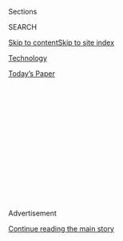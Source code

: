 <div id="app">

<div>

<div>

<div>

<div class="NYTAppHideMasthead css-1q2w90k e1suatyy0">

<div class="section css-ui9rw0 e1suatyy2">

<div class="css-eph4ug er09x8g0">

<div class="css-6n7j50">

</div>

<span class="css-1dv1kvn">Sections</span>

<div class="css-10488qs">

<span class="css-1dv1kvn">SEARCH</span>

</div>

[Skip to content](#site-content)[Skip to site
index](#site-index)

</div>

<div id="masthead-section-label" class="css-1wr3we4 eaxe0e00">

[Technology](https://www.nytimes.com/section/technology)

</div>

<div class="css-10698na e1huz5gh0">

</div>

</div>

<div id="masthead-bar-one" class="section hasLinks css-15hmgas e1csuq9d3">

<div class="css-uqyvli e1csuq9d0">

</div>

<div class="css-1uqjmks e1csuq9d1">

</div>

<div class="css-9e9ivx">

[](https://myaccount.nytimes.com/auth/login?response_type=cookie&client_id=vi)

</div>

<div class="css-1bvtpon e1csuq9d2">

[Today’s
Paper](https://www.nytimes.com/section/todayspaper)

</div>

</div>

</div>

</div>

<div data-aria-hidden="false">

<div id="site-content" data-role="main">

<div>

<div class="css-1aor85t" style="opacity:0.000000001;z-index:-1;visibility:hidden">

<div class="css-1hqnpie">

<div class="css-epjblv">

<span class="css-17xtcya">[Technology](/section/technology)</span><span class="css-x15j1o">|</span><span class="css-fwqvlz">Huawei’s
Reclusive Founder Rejects Spying and Praises
Trump</span>

</div>

<div class="css-k008qs">

<div class="css-1iwv8en">

<span class="css-18z7m18"></span>

<div>

</div>

</div>

<span class="css-1n6z4y">https://nyti.ms/2Hgjyz4</span>

<div class="css-1705lsu">

<div class="css-4xjgmj">

<div class="css-4skfbu" data-role="toolbar" data-aria-label="Social Media Share buttons, Save button, and Comments Panel with current comment count" data-testid="share-tools">

  - 
  - 
  - 
  - 
    
    <div class="css-6n7j50">
    
    </div>

  - 
  - 

</div>

</div>

</div>

</div>

</div>

</div>

<div id="NYT_TOP_BANNER_REGION" class="css-13pd83m">

</div>

<div id="top-wrapper" class="css-1sy8kpn">

<div id="top-slug" class="css-l9onyx">

Advertisement

</div>

[Continue reading the main
story](#after-top)

<div class="ad top-wrapper" style="text-align:center;height:100%;display:block;min-height:250px">

<div id="top" class="place-ad" data-position="top" data-size-key="top">

</div>

</div>

<div id="after-top">

</div>

</div>

<div id="sponsor-wrapper" class="css-1hyfx7x">

<div id="sponsor-slug" class="css-19vbshk">

Supported by

</div>

[Continue reading the main
story](#after-sponsor)

<div id="sponsor" class="ad sponsor-wrapper" style="text-align:center;height:100%;display:block">

</div>

<div id="after-sponsor">

</div>

</div>

<div class="css-1vkm6nb ehdk2mb0">

# Huawei’s Reclusive Founder Rejects Spying and Praises Trump

</div>

<div class="css-79elbk" data-testid="photoviewer-wrapper">

<div class="css-z3e15g" data-testid="photoviewer-wrapper-hidden">

</div>

<div class="css-1a48zt4 ehw59r15" data-testid="photoviewer-children">

![<span class="css-16f3y1r e13ogyst0" data-aria-hidden="true">Ren
Zhengfei, the 74-year-old founder and chief executive of Huawei,
speaking to a group of reporters on Tuesday. “I will never do anything
to harm any country in the world,” he
said.</span><span class="css-cnj6d5 e1z0qqy90" itemprop="copyrightHolder"><span class="css-1ly73wi e1tej78p0">Credit...</span><span><span>Vincent
Yu/Associated
Press</span></span></span>](https://static01.nyt.com/images/2019/01/16/business/16ren/16ren-articleLarge.jpg?quality=75&auto=webp&disable=upscale)

</div>

</div>

<div class="css-xt80pu e12qa4dv0">

<div class="css-18e8msd">

<div class="css-vp77d3 epjyd6m0">

<div class="css-1baulvz">

By [<span class="css-1baulvz last-byline" itemprop="name">Raymond
Zhong</span>](https://www.nytimes.com/by/raymond-zhong)

</div>

</div>

  - Jan. 15,
    2019

  - 
    
    <div class="css-4xjgmj">
    
    <div class="css-d8bdto" data-role="toolbar" data-aria-label="Social Media Share buttons, Save button, and Comments Panel with current comment count" data-testid="share-tools">
    
      - 
      - 
      - 
      - 
        
        <div class="css-6n7j50">
        
        </div>
    
      - 
      - 
    
    </div>
    
    </div>

</div>

<div class="css-tk9fsr">

[阅读简体中文版](https://cn.nytimes.com/technology/20190116/huawei-ren-zhengfei/ "Read in Simplified Chinese")[閱讀繁體中文版](https://cn.nytimes.com/technology/20190116/huawei-ren-zhengfei/zh-hant/ "Read in Traditional Chinese")

</div>

</div>

<div class="section meteredContent css-1r7ky0e" name="articleBody" itemprop="articleBody">

<div class="css-1fanzo5 StoryBodyCompanionColumn">

<div class="css-53u6y8">

BEIJING — To entrepreneurs in China, he is a legend akin to Steve Jobs.

To United States officials, he is the secretive mastermind behind a
company that is extending the Chinese government’s ability to infiltrate
computer systems and data networks around the world.

But for all his fame and power, Ren Zhengfei, the 74-year-old founder
and chief executive of the Chinese technology giant Huawei, may no
longer have the luxury of letting his company’s success speak for
itself.

In his first public comments since United States authorities arranged
for the [arrest of his daughter Meng
Wanzhou](https://www.nytimes.com/2018/12/05/business/huawei-cfo-arrest-canada-extradition.html),
who is also Huawei’s chief financial officer, Mr. Ren told a group of
reporters on Tuesday that he missed his daughter very much, and that he
would wait to see if President Trump intervened in her case. He called
Mr. Trump a “great president,” and said that his tax cuts had helped
American business.

[Ms. Meng was arrested in Canada last
month](https://www.nytimes.com/2018/12/05/business/huawei-cfo-arrest-canada-extradition.html)
on accusations of defrauding banks to help Huawei’s business in Iran.
Washington is seeking her extradition, but [Mr. Trump has
suggested](https://www.nytimes.com/2018/12/12/us/politics/trump-meng-wanzhou-huawei-extradition.html)
that he might intercede if it would help China and the United States
reach a deal to end their trade war. Huawei has said that it is unaware
of any wrongdoing by Ms. Meng.

</div>

</div>

<div class="css-1fanzo5 StoryBodyCompanionColumn">

<div class="css-53u6y8">

And last week, the Polish authorities said they had [arrested a Huawei
employee](https://www.nytimes.com/2019/01/11/world/europe/poland-china-huawei-spy.html)
there on charges of spying for Beijing. The company [fired the man on
Saturday](https://www.nytimes.com/2019/01/12/world/asia/huawei-wang-weijing-poland.html).

Mr. Ren insisted that his company had not spied for China.

“I love my country. I support the Communist Party. But I will never do
anything to harm any country in the world,” Mr. Ren said on Tuesday. A
company spokesman confirmed his remarks.

Huawei has 180,000 employees and has become the world’s largest maker of
telecommunications equipment. It estimates that it generated more than
$100 billion in sales last year, and it sells more smartphones around
the world than Apple. Yet Mr. Ren seldom appears in public.

</div>

</div>

<div class="css-79elbk" data-testid="photoviewer-wrapper">

<div class="css-z3e15g" data-testid="photoviewer-wrapper-hidden">

</div>

<div class="css-1a48zt4 ehw59r15" data-testid="photoviewer-children">

![<span class="css-16f3y1r e13ogyst0" data-aria-hidden="true">Meng
Wanzhou, a daughter of Ren Zhengfei who is Huawei’s chief financial
officer, was arrested in Canada last year at the request of the United
States.</span><span class="css-cnj6d5 e1z0qqy90" itemprop="copyrightHolder"><span class="css-1ly73wi e1tej78p0">Credit...</span><span>Alexander
Bibik/Reuters</span></span>](https://static01.nyt.com/images/2019/01/14/business/00ren-2/00ren-2-articleLarge.jpg?quality=75&auto=webp&disable=upscale)

</div>

</div>

<div class="css-1fanzo5 StoryBodyCompanionColumn">

<div class="css-53u6y8">

When he has spoken to the news media in the past, he has played down his
achievements, attributing Huawei’s success to its employees’ hard work.
He has said that his company has never spied for any government — an
assertion that has not eased the concerns of American
counterintelligence officials.

</div>

</div>

<div class="css-1fanzo5 StoryBodyCompanionColumn">

<div class="css-53u6y8">

For most of its existence, Huawei was opaque to people in China, too.

It was founded in 1987, but it did not begin publishing the names and
biographies of its board members until its 2010 annual report. Mr. Ren
spoke to the news media for the first time in 2013. The next year, [he
told The Independent of
London](https://www.independent.co.uk/news/business/analysis-and-features/huawei-founder-brushes-off-accusations-that-it-acts-as-an-arm-of-the-chinese-state-9319244.html)
that he had no hobbies, prompting a colleague to lean in and suggest
that he enjoyed reading and drinking tea.

Mr. Ren was born in 1944, in the mountainous southwestern province of
Guizhou. His parents were teachers; he was one of seven children. His
father, Ren Moxun, was the son of a master ham maker in Zhejiang
Province. When he was growing up, Mr. Ren wrote in a [2001
article](http://hx.ahxf.gov.cn/show-53-8069-1.html), the family was so
poor that he did not own a proper shirt until after high school.

According to [an official company
biography](https://www.huawei.com/cn/about-huawei/executives/board-of-directors/ren-zhengfei),
he studied engineering in college and joined the Chinese military’s
infrastructure engineering corps in 1974 to help build and run a factory
manufacturing synthetic fibers for textiles. At a time when China had no
private-sector economy to speak of, it was not unusual for college
graduates to join the military.

The infrastructure engineering corps was disbanded in 1983, according to
the official biography. A few years later, Mr. Ren and business partners
founded Huawei in what he called, in a 2016 interview with the official
news agency Xinhua, a “run-down shack.” The company started as a
reseller of telephone equipment imported from Hong Kong, but later
started developing its own technology.

As it expanded around China and then across the world, Huawei inculcated
a die-hard competitive spirit in its employees, pushing them to work
harder and move faster than the company’s rivals. Huawei still speaks
proudly of its [“wolf
culture.”](https://www.nytimes.com/2018/12/18/technology/huawei-workers-iran-sanctions.html)

“We will always have wolf culture,” Mr. Ren said in [an interview last
year](http://www.xinhuanet.com/fortune/2018-04/05/c_1122642170.htm) with
Xinhua. “Catching prey might be difficult. But the wolf is unrelenting.”

Mr. Ren has a reputation for being blunt in conversation. In 2010, Rick
Perry, then the governor of Texas, spoke at the ribbon-cutting for
Huawei’s new American headquarters in Plano.

</div>

</div>

<div class="css-1fanzo5 StoryBodyCompanionColumn">

<div class="css-53u6y8">

“If you didn’t know any better, you’d say he grew up out in West Texas,”
Mr. Perry, who is now Mr. Trump’s energy secretary, said, according to
[a video of the event](https://www.youtube.com/watch?v=0eruWGDSYDg)
posted online by the governor’s
office.

</div>

</div>

<div class="css-79elbk" data-testid="photoviewer-wrapper">

<div class="css-z3e15g" data-testid="photoviewer-wrapper-hidden">

</div>

<div class="css-1a48zt4 ehw59r15" data-testid="photoviewer-children">

<div class="css-1xdhyk6 erfvjey0">

<span class="css-1ly73wi e1tej78p0">Image</span>

<div class="css-zjzyr8">

<div data-testid="lazyimage-container" style="height:257.77777777777777px">

</div>

</div>

</div>

<span class="css-16f3y1r e13ogyst0" data-aria-hidden="true">Huawei has
180,000 employees and sells more smartphones around the world than
Apple.</span><span class="css-cnj6d5 e1z0qqy90" itemprop="copyrightHolder"><span class="css-1ly73wi e1tej78p0">Credit...</span><span>Gilles
Sabrié for The New York Times</span></span>

</div>

</div>

<div class="css-1fanzo5 StoryBodyCompanionColumn">

<div class="css-53u6y8">

That penchant for brutal honesty has not spared the members of Mr. Ren’s
family who also have worked for Huawei: Ms. Meng and her husband, plus
two of Mr. Ren’s siblings.

For a long time, people in the telecom industry speculated about whether
Mr. Ren would pick one of these relatives to lead the company after his
death. But in a [2013 letter to
employees](http://xinsheng.huawei.com/cn/index.php?app=forum&mod=Detail&act=index&id=1353901)
that was shared on a company website, Mr. Ren said his successor needed
to have vision, good character and a deep understanding of both new
technologies and customers’ needs.

“My family members do not possess these qualities,” he wrote. “Therefore
they will never join the line of succession.”

Mr. Ren’s plain speaking has not managed to make United States officials
feel comfortable about allowing Huawei’s gear into the country’s
internet infrastructure.

Huawei executives have said repeatedly that they are independent of the
Chinese government and military. They have [challenged Western
governments](https://www.nytimes.com/2018/12/21/technology/the-week-in-tech-hostages-in-the-us-and-china-tech-cold-war.html)
to produce evidence that the firm’s products are vulnerable to state
meddling.

</div>

</div>

<div class="css-1fanzo5 StoryBodyCompanionColumn">

<div class="css-53u6y8">

According to [a diplomatic
cable](https://search.wikileaks.org/plusd/cables/08GUANGZHOU171_a.html)
published by WikiLeaks, Mr. Ren told the American consul general in
Guangzhou in 2008 that if Huawei really had ties to Beijing, the company
would be in real estate, not telecom equipment. That, he said, was where
the easy money was.

But for some of Huawei’s critics, such assurances do not outweigh larger
concerns about [the Chinese government’s behavior in the digital
realm](https://www.nytimes.com/2018/11/29/us/politics/china-trump-cyberespionage.html).

“It’s not really about Ren’s roots in the P.L.A., in my opinion,” said
Andrew Davenport, the chief operating officer of RWR Advisory Group, a
Washington-based risk consulting firm, referring to the People’s
Liberation Army. “It’s just the fact that they’re Chinese, and are
tainted by their government’s poor record on cyberespionage.”

Mr. Davenport added: “Any global Chinese tech actor is at risk of being
considered a liability, because they’re going to be susceptible to doing
what Chinese government wants them to do.”

</div>

</div>

</div>

<div>

</div>

<div>

</div>

<div>

</div>

<div>

<div id="bottom-wrapper" class="css-1ede5it">

<div id="bottom-slug" class="css-l9onyx">

Advertisement

</div>

[Continue reading the main
story](#after-bottom)

<div id="bottom" class="ad bottom-wrapper" style="text-align:center;height:100%;display:block;min-height:90px">

</div>

<div id="after-bottom">

</div>

</div>

</div>

</div>

</div>

## Site Index

<div>

</div>

## Site Information Navigation

  - [© <span>2020</span> <span>The New York Times
    Company</span>](https://help.nytimes.com/hc/en-us/articles/115014792127-Copyright-notice)

<!-- end list -->

  - [NYTCo](https://www.nytco.com/)
  - [Contact
    Us](https://help.nytimes.com/hc/en-us/articles/115015385887-Contact-Us)
  - [Work with us](https://www.nytco.com/careers/)
  - [Advertise](https://nytmediakit.com/)
  - [T Brand Studio](http://www.tbrandstudio.com/)
  - [Your Ad
    Choices](https://www.nytimes.com/privacy/cookie-policy#how-do-i-manage-trackers)
  - [Privacy](https://www.nytimes.com/privacy)
  - [Terms of
    Service](https://help.nytimes.com/hc/en-us/articles/115014893428-Terms-of-service)
  - [Terms of
    Sale](https://help.nytimes.com/hc/en-us/articles/115014893968-Terms-of-sale)
  - [Site
    Map](https://spiderbites.nytimes.com)
  - [Help](https://help.nytimes.com/hc/en-us)
  - [Subscriptions](https://www.nytimes.com/subscription?campaignId=37WXW)

</div>

</div>

</div>

</div>
